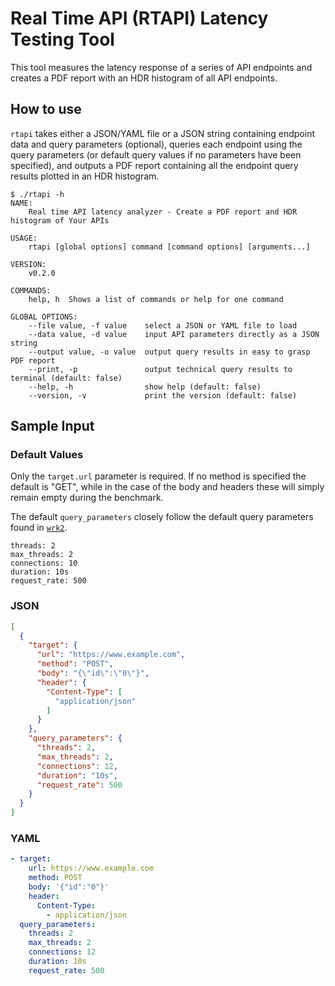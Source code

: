 # Real Time API (RTAPI) Latency Testing Tool

This tool measures the latency response of a series of API endpoints and creates a PDF report with an HDR histogram of all API endpoints.

## How to use

`rtapi` takes either a JSON/YAML file or a JSON string containing endpoint data and query parameters (optional), queries each endpoint using the query parameters (or default query values if no parameters have been specified), and outputs a PDF report containing all the endpoint query results plotted in an HDR histogram.

```
$ ./rtapi -h
NAME:
    Real time API latency analyzer - Create a PDF report and HDR histogram of Your APIs

USAGE:
    rtapi [global options] command [command options] [arguments...]

VERSION:
    v0.2.0

COMMANDS:
    help, h  Shows a list of commands or help for one command

GLOBAL OPTIONS:
    --file value, -f value    select a JSON or YAML file to load
    --data value, -d value    input API parameters directly as a JSON string
    --output value, -o value  output query results in easy to grasp PDF report
    --print, -p               output technical query results to terminal (default: false)
    --help, -h                show help (default: false)
    --version, -v             print the version (default: false)
```

## Sample Input

### Default Values

Only the `target.url` parameter is required. If no method is specified the default is "GET", while in the case of the body and headers these will simply remain empty during the benchmark.

The default `query_parameters` closely follow the default query parameters found in [`wrk2`](https://github.com/giltene/wrk2).

```
threads: 2
max_threads: 2
connections: 10
duration: 10s
request_rate: 500
```

### JSON

```json
[
  {
    "target": {
      "url": "https://www.example.com",
      "method": "POST",
      "body": "{\"id\":\"0\"}",
      "header": {
        "Content-Type": [
          "application/json"
        ]
      }
    },
    "query_parameters": {
      "threads": 2,
      "max_threads": 2,
      "connections": 12,
      "duration": "10s",
      "request_rate": 500
    }
  }
]
```

### YAML

```yaml
- target:
    url: https://www.example.com
    method: POST
    body: '{"id":"0"}'
    header:
      Content-Type:
        - application/json
  query_parameters:
    threads: 2
    max_threads: 2
    connections: 12
    duration: 10s
    request_rate: 500
```
